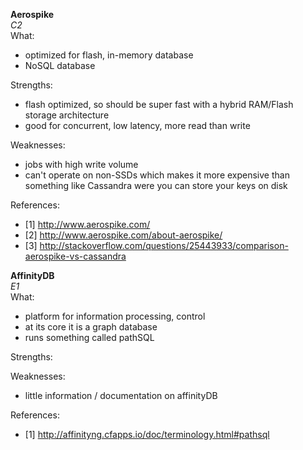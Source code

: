 **Aerospike**  
*C2*  
What:
- optimized for flash, in-memory database
- NoSQL database 

Strengths:  
- flash optimized, so should be super fast with a hybrid RAM/Flash storage architecture
- good for concurrent, low latency, more read than write 

Weaknesses: 
- jobs with high write volume 
- can't operate on non-SSDs which makes it more expensive than something like Cassandra were you can store your keys on disk 

References:  
- [1] http://www.aerospike.com/
- [2] http://www.aerospike.com/about-aerospike/
- [3] http://stackoverflow.com/questions/25443933/comparison-aerospike-vs-cassandra


**AffinityDB**   
*E1*  
What: 
- platform for information processing, control
- at its core it is a graph database
- runs something called pathSQL 

Strengths:  

Weaknesses:  
- little information / documentation on affinityDB

References:
- [1] http://affinityng.cfapps.io/doc/terminology.html#pathsql

